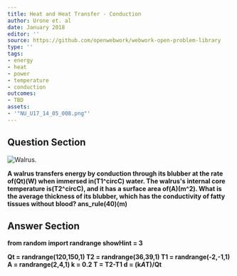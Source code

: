 ```yaml
---
title: Heat and Heat Transfer - Conduction
author: Urone et. al
date: January 2018
editor: ''
source: https://github.com/openwebwork/webwork-open-problem-library
type: ''
tags:
- energy
- heat
- power
- temperature
- conduction
outcomes:
- TBD
assets:
- '"NU_U17_14_05_008.png"'
---
```


## Question Section 

![Walrus.]("NU_U17_14_05_008.png")

<b>
A walrus transfers energy by conduction through its blubber at the rate of(Qt)(W) when immersed in(T1^circC) water. The walrus's internal core temperature is(T2^circC), and it has a surface area of(A)(m^2). What is the average thickness of its blubber, which has the conductivity of fatty tissues without blood?
ans_rule(40)(m)



## Answer Section

from random import randrange
showHint = 3

Qt = randrange(120,150,1)
T2 = randrange(36,39,1)
T1 = randrange(-2,-1,1)
A = randrange(2,4,1)
k = 0.2
T = T2-T1
d = (k*A*T)/Qt